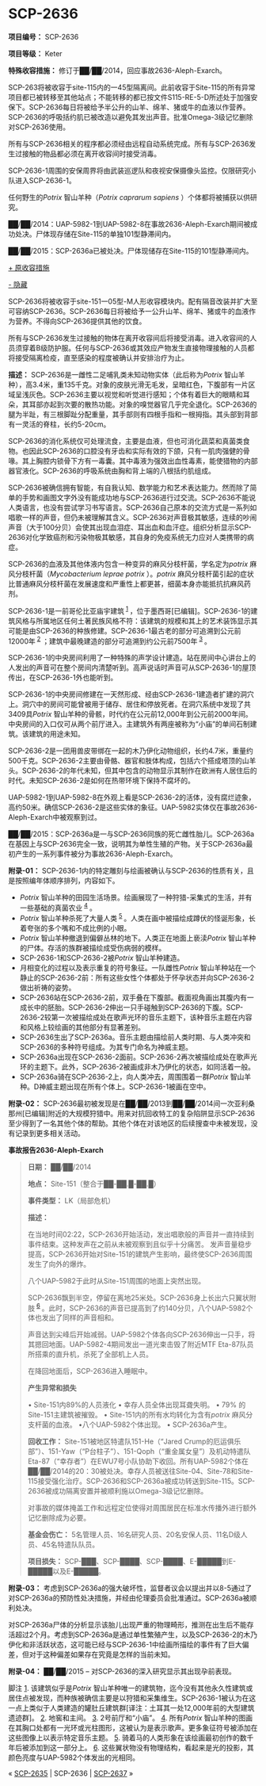 # SCP-2636
                        


**项目编号：** SCP-2636

**项目等级：** Keter

**特殊收容措施：** 修订于██/██/2014，回应事故2636-Aleph-Exarch。

SCP-263将被收容于site-115内的一45型隔离间。此前收容于Site-115的所有异常项目都已被转移至其他站点；不能转移的都已按文件S115-RE-5-D所述处于加强安保下。SCP-2636每日将被给予半公升的山羊、绵羊、猪或牛的血液以作营养。SCP-2636的呼吸括约肌已被改造以避免其发出声音。批准Omega-3级记忆删除对SCP-2636使用。

所有与SCP-2636相关的程序都必须经由远程自动系统完成。所有与SCP-2636发生过接触的物品都必须在离开收容间时接受消毒。

SCP-2636-1周围的安保周界将由武装巡逻队和夜视安保摄像头监控。仅限研究小队进入SCP-2636-1。

任何野生的*Potrix* 智山羊种（*Potrix caprarum sapiens* ）个体都将被捕获以供研究。

██/██/2014：UAP-5982-1到UAP-5982-8在事故2636-Aleph-Exarch期间被成功处决。尸体现存储在Site-115的单独101型静滞间内。

██/██/2015：SCP-2636a已被处决。尸体现储存在Site-115的101型静滞间内。


<a shape='rect' class='collapsible-block-link' href='javascript:;'>+&#160;&#21407;&#25910;&#23481;&#25514;&#26045;</a>

<a shape='rect' class='collapsible-block-link' href='javascript:;'>-&#160;&#38544;&#34255;</a>

SCP-2636将被收容于site-151一05型-M人形收容模块内。配有隔音改装并扩大至可容纳SCP-2636。SCP-2636每日将被给予一公升山羊、绵羊、猪或牛的血液作为营养。不得向SCP-2636提供其他的饮食。

所有与SCP-2636发生过接触的物体在离开收容间后将接受消毒。进入收容间的人员须穿着B级防护服。任何与SCP-2636或其效应产物发生直接物理接触的人员都将接受隔离检疫，直至感染的程度被确认并安排治疗为止。




**描述：** SCP-2636是一雌性二足哺乳类未知动物实体（此后称为*Potrix* 智山羊种），高3.4米，重135千克。对象的皮肤光滑无毛发，呈暗红色，下腹部有一片区域呈浅灰色。SCP-2636主要以视觉和听觉进行感知；个体有着巨大的眼睛和耳朵，其耳部亦起到次要的散热功能。对象的嗅觉器官几乎完全退化。SCP-2636的腿为半趾，有三根脚趾分配重量，其手部则有四根手指和一根拇指。其头部到背部有一灵活的脊柱，长约5-20cm。

SCP-2636的消化系统仅可处理流食，主要是血液，但也可消化蔬菜和真菌类食物。也因此SCP-2636的口腔没有牙齿和实际有效的下颌，只有一肌肉强健的骨喙。其上胸腔内锁骨下方有一毒囊。其中毒液为强效出血性毒素，能使猎物的内部器官液化。SCP-2636的呼吸系统由胸和背上端的八根括约肌组成。

SCP-2636被确信拥有智能，有自我认知、数学能力和艺术表达能力。然而除了简单的手势和画图文字外没有能成功地与SCP-2636进行过交流。SCP-2636不能说人类语言，也没有尝试学习书写语言。SCP-2636自己原本的交流方式是一系列如唱歌一样的声音，但仍未被理解其含义。SCP-2636对声音极其敏感，连续的吵闹声音（大于100分贝）会使其出现血泪症、耳出血和血汗症。组织分析显示SCP-2636对化学致癌剂和污染物极其敏感，其自身的免疫系统无力应对人类携带的病症。

SCP-2636的血液及其他体液内包含一种变异的麻风分枝杆菌，学名定为*potrix* 麻风分枝杆菌（*Mycobacterium leprae potrix* ）。*potrix* 麻风分枝杆菌引起的症状比普通麻风分枝杆菌在发展速度和严重性上都更甚，细菌本身亦能抵抗抗麻风药剂。

SCP-2636-1是一前哥伦比亚庙宇建筑<sup class='footnoteref'>
 <a shape='rect' class='footnoteref' id='footnoteref-1' href='javascript:;' onclick='WIKIDOT.page.utils.scrollToReference(&apos;footnote-1&apos;)'>1</a>
</sup>，位于墨西哥[已编辑]。SCP-2636-1的建筑风格与所属地区任何土著民族风格不符：该建筑的规模和其上的艺术装饰显示其可能是由SCP-2636的种族修建。SCP-2636-1最古老的部分可追溯到公元前12000年<sup class='footnoteref'>
 <a shape='rect' class='footnoteref' id='footnoteref-2' href='javascript:;' onclick='WIKIDOT.page.utils.scrollToReference(&apos;footnote-2&apos;)'>2</a>
</sup>；建筑中最晚建造的部分可追溯到约公元前7500年<sup class='footnoteref'>
 <a shape='rect' class='footnoteref' id='footnoteref-3' href='javascript:;' onclick='WIKIDOT.page.utils.scrollToReference(&apos;footnote-3&apos;)'>3</a>
</sup>。

SCP-2636-1的中央房间利用了一种特殊的声学设计建造。站在房间中心讲台上的人发出的声音可在整个房间内清楚听到。高声说话时声音可从SCP-2636-1的屋顶传出，在SCP-2636-1外也能听到。

SCP-2636-1的中央房间修建在一天然形成、经由SCP-2636-1建造者扩建的洞穴上。洞穴中的房间可能曾被用于储存、居住和停放死者。在洞穴系统中发现了共3409具*Potrix* 智山羊种的骨骸，时代约在公元前12,000年到公元前2000年间。中央房间的入口仅可从两个前厅进入。主建筑外有两座被称为“小庙”的单间石制建筑。该建筑的用途未知。

SCP-2636-2是一团用兽皮带绑在一起的木乃伊化动物组织，长约4.7米，重量约500千克。SCP-2636-2主要由骨骼、器官和肢体构成，包括六个搭成塔顶的山羊头。SCP-2636-2的年代未知，但其中包含的动物显示其制作在欧洲有人居住后的时代。未知SCP-2636-2是如何在热带环境下保持不腐坏的。

UAP-5982-1到UAP-5982-8在外观上看是SCP-2636-2的活体，没有腐烂迹象，高约50米。确信SCP-2636-2是这些实体的象征。UAP-5982实体仅在事故2636-Aleph-Exarch中被观察到过。

██/██/2015：SCP-2636a是一与SCP-2636同族的死亡雌性胎儿。SCP-2636a在基因上与SCP-2636完全一致，说明其为单性生殖的产物。关于SCP-2636a最初产生的一系列事件被分为事故2636-Aleph-Exarch。

**附录-01：** SCP-2636-1内的特定雕刻与绘画被确认与SCP-2636的性质有关，且是按照编年体顺序排列，内容如下。

- *Potrix* 智山羊种的田园生活场景。绘画展现了一种狩猎-采集式的生活，并有一些基础的真菌农业<sup class='footnoteref'>
 <a shape='rect' class='footnoteref' id='footnoteref-4' href='javascript:;' onclick='WIKIDOT.page.utils.scrollToReference(&apos;footnote-4&apos;)'>4</a>
</sup>。
- *Potrix* 智山羊种杀死了大量人类<sup class='footnoteref'>
 <a shape='rect' class='footnoteref' id='footnoteref-5' href='javascript:;' onclick='WIKIDOT.page.utils.scrollToReference(&apos;footnote-5&apos;)'>5</a>
</sup>。人类在画中被描绘成蹲伏的怪诞形象，长着夸张的多个嘴和不成比例的小眼。
- *Potrix* 智山羊种撤退到偏僻丛林的地下。人类正在地面上亵渎*Potrix* 智山羊种的尸体。存活的族群被描绘成受伤病弱的模样。
- SCP-2636-1和SCP-2636-2被*Potrix* 智山羊种建造。
- 月相变化的过程以及表示重复的符号象征。一队雌性*Potrix* 智山羊种站在一个静止的SCP-2636-2前：所有这些女性个体都处于怀孕状态并向SCP-2636-2做出祈祷的姿势。
- SCP-2636站在SCP-2636-2前，双手叠在下腹部。截面视角画出其腹内有一成长中的胚胎。SCP-2636-2伸出一只手碰触到SCP-2636的下腹。SCP-2636-2较第一次被描绘成处在歌声光环的音乐主题下，该种音乐主题在内容和风格上较绘画的其他部分有显著差别。
- SCP-2636生出了SCP-2636a。音乐主题由描绘前人类时期、与人类冲突和SCP-2636的多种符号组成。为其专门命名为神威主题。
- SCP-2636a出现在SCP-2636-2面前。SCP-2636-2再次被描绘成处在歌声光环的主题下。此外，SCP-2636-2被画成非木乃伊化的状态，如同活着一般。
- SCP-2636a骑在SCP-2636-2上，向人类冲去，周围围着一群*Potrix* 智山羊种。D神威主题出现在所有个体上。SCP-2636-1被画在空中。

**附录-02：** SCP-2636最初被发现是在██/██/2013到██/██/2014间一次亚利桑那州[已编辑]附近的大规模狩猎中。用来对抗回收特工的复杂陷阱显示SCP-2636至少得到了一名其他个体的帮助。其他个体在对该地区的后续搜查中未被发现，没有记录到更多相关活动。

**事故报告2636-Aleph-Exarch** 


> **日期：** ██/██/2014
> 
> **地点：** Site-151（整合于██-██.█-██.█）
> 
> **事件类型：** LK（局部危机）
> 
> **描述：** 
> 
> 在当地时间02:22，SCP-2636开始活动，发出唱歌般的声音并一直持续到事件结束。这种发声在之前从未被观察到且似乎十分痛苦。
发声音量稳步提高，SCP-2636开始对Site-151的建筑产生影响，最终使SCP-2636周围发生了向外的爆炸。
> 
> 八个UAP-5982于此时从Site-151周围的地面上突然出现。
> 
> SCP-2636飘到半空，停留在离地25米处。SCP-2636身上长出六只翼状附肢<sup class='footnoteref'>
 <a shape='rect' class='footnoteref' id='footnoteref-6' href='javascript:;' onclick='WIKIDOT.page.utils.scrollToReference(&apos;footnote-6&apos;)'>6</a>
</sup>。此时，SCP-2636的声音已提高到了约140分贝，八个UAP-5982个体也发出了同样的声音相和。
> 
> 声音达到尖峰后开始减弱。UAP-5982个体各向SCP-2636伸出一只手，将其摁回地面。UAP-5982-4期间发出一道光束击毁了附近MTF Eta-87队员所搭乘的直升机，杀死了全部机上人员。
> 
> 在降回地面后，SCP-2636进入睡眠中。
> 
> **产生异常和损失** 
> 
> • Site-151内89%的人员液化
• 幸存人员全体出现耳聋失明。
• 79% 的Site-151主建筑被摧毁。
• Site-151内的所有水均转化为含有*potrix* 麻风分支杆菌的血液。
•八个UAP-5982个体出现。
• SCP-2636a产生。
> 
> **回收工作：** Site-151被地区特遣队151-He（“Jared Crump的厄运俱乐部”）、151-Yaw（“P台柱子”）、151-Qoph（“重金属女皇”）及机动特遣队Eta-87（“幸存者”）在EWU7号小队协助下收回。所有UAP-5982个体在██/██/2014的20：30被处决。幸存人员被送往Site-04、Site-78和Site-115接受强化治疗。SCP-2636和SCP-2636a被成功转送到Site-115。SCP-2636被成功隔离安置并被顺利施以Omega-3级记忆删除。
> 
> 对事故的媒体掩盖工作和远程定位使得对周围居民在标准水传播外进行额外记忆删除成为必要。
> 
> **基金会伤亡：** 5名管理人员、16名研究人员、20名安保人员、11名D级人员、45名特遣队队员。
> 
> **项目损失：** SCP-███、SCP-████、SCP-████、E-█████到E-█████以及E-█████。
> 

**附录-03：** 考虑到SCP-2636a的强大破坏性，监督者议会以提出并以8-5通过了对SCP-2636a的预防性处决措施，并经由伦理委员会批准通过。SCP-2636a被顺利处决。

对SCP-2636a尸体的分析显示该胎儿出现严重的物理畸形，推测在出生后不能存活超过2个月。考虑到SCP-2636a是通过单性繁殖产生，以及SCP-2636-2的木乃伊化和非活跃状态，这可能已经与SCP-2636-1中绘画所描绘的事件有了巨大偏差，但对于这种偏差如果存在究竟是怎样的当前未知。

**附录-04：** ██/██/2015 – 对SCP-2636的深入研究显示其出现孕前表现。


脚注
<a shape='rect' href='javascript:;' onclick='WIKIDOT.page.utils.scrollToReference(&apos;footnoteref-1&apos;)'>1</a>. 该建筑似乎是*Potrix* 智山羊种唯一的建筑物，迄今没有其他永久性建筑或居住点被发现，而种族被确信主要是以狩猎和采集维生。SCP-2636-1被认为在这一点上类似于人类建造的罐肚丘建筑群[译注：土耳其一处12,000年前的大型建筑遗迹群]。
<a shape='rect' href='javascript:;' onclick='WIKIDOT.page.utils.scrollToReference(&apos;footnoteref-2&apos;)'>2</a>. 地窖和主间。
<a shape='rect' href='javascript:;' onclick='WIKIDOT.page.utils.scrollToReference(&apos;footnoteref-3&apos;)'>3</a>. 2号前厅和“小庙”。
<a shape='rect' href='javascript:;' onclick='WIKIDOT.page.utils.scrollToReference(&apos;footnoteref-4&apos;)'>4</a>. 所有*Potrix* 智山羊种的图画在其胸口处都有一光环或光柱图形，这被认为是表示歌声。更多象征符号被添加在这些图像上以表示特定音乐主题。
<a shape='rect' href='javascript:;' onclick='WIKIDOT.page.utils.scrollToReference(&apos;footnoteref-5&apos;)'>5</a>. 骑着马的人类形象在该绘画最初创作的数千年后被添加到这一部分上。
<a shape='rect' href='javascript:;' onclick='WIKIDOT.page.utils.scrollToReference(&apos;footnoteref-6&apos;)'>6</a>. 这些翼状物没有物理结构，看起来是光的投影，其颜色亮度与UAP-5982个体发出的光相同。



« [SCP-2635](/scp-2635) | SCP-2636 | <a shape='rect' class='newpage' href='/scp-2637'>SCP-2637</a> »





                    